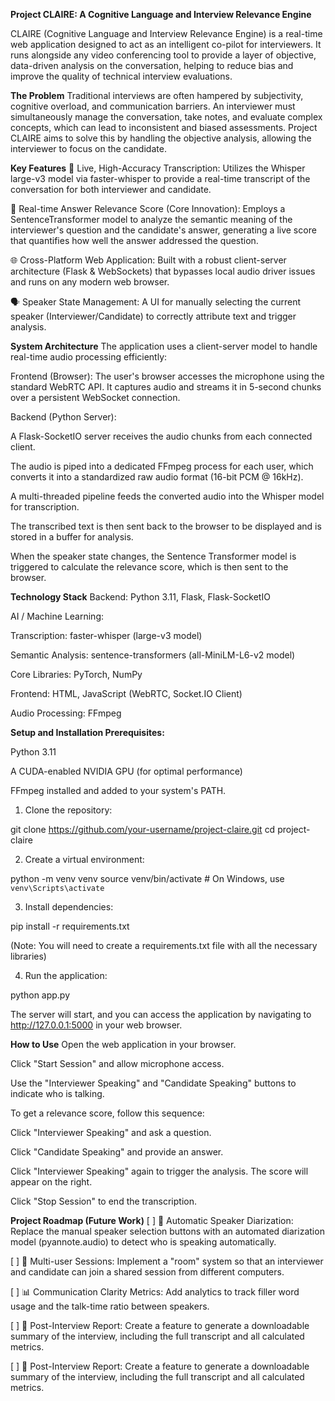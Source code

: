 **Project CLAIRE: A Cognitive Language and Interview Relevance Engine**

CLAIRE (Cognitive Language and Interview Relevance Engine) is a real-time web application designed to act as an intelligent co-pilot for interviewers. It runs alongside any video conferencing tool to provide a layer of objective, data-driven analysis on the conversation, helping to reduce bias and improve the quality of technical interview evaluations.

**The Problem**
Traditional interviews are often hampered by subjectivity, cognitive overload, and communication barriers. An interviewer must simultaneously manage the conversation, take notes, and evaluate complex concepts, which can lead to inconsistent and biased assessments. Project CLAIRE aims to solve this by handling the objective analysis, allowing the interviewer to focus on the candidate.

**Key Features**
🎤 Live, High-Accuracy Transcription: Utilizes the Whisper large-v3 model via faster-whisper to provide a real-time transcript of the conversation for both interviewer and candidate.

🧠 Real-time Answer Relevance Score (Core Innovation): Employs a SentenceTransformer model to analyze the semantic meaning of the interviewer's question and the candidate's answer, generating a live score that quantifies how well the answer addressed the question.

🌐 Cross-Platform Web Application: Built with a robust client-server architecture (Flask & WebSockets) that bypasses local audio driver issues and runs on any modern web browser.

🗣️ Speaker State Management: A UI for manually selecting the current speaker (Interviewer/Candidate) to correctly attribute text and trigger analysis.

**System Architecture**
The application uses a client-server model to handle real-time audio processing efficiently:

Frontend (Browser): The user's browser accesses the microphone using the standard WebRTC API. It captures audio and streams it in 5-second chunks over a persistent WebSocket connection.

Backend (Python Server):

A Flask-SocketIO server receives the audio chunks from each connected client.

The audio is piped into a dedicated FFmpeg process for each user, which converts it into a standardized raw audio format (16-bit PCM @ 16kHz).

A multi-threaded pipeline feeds the converted audio into the Whisper model for transcription.

The transcribed text is then sent back to the browser to be displayed and is stored in a buffer for analysis.

When the speaker state changes, the Sentence Transformer model is triggered to calculate the relevance score, which is then sent to the browser.

**Technology Stack**
Backend: Python 3.11, Flask, Flask-SocketIO

AI / Machine Learning:

Transcription: faster-whisper (large-v3 model)

Semantic Analysis: sentence-transformers (all-MiniLM-L6-v2 model)

Core Libraries: PyTorch, NumPy

Frontend: HTML, JavaScript (WebRTC, Socket.IO Client)

Audio Processing: FFmpeg

**Setup and Installation
Prerequisites:**

Python 3.11

A CUDA-enabled NVIDIA GPU (for optimal performance)

FFmpeg installed and added to your system's PATH.

1. Clone the repository:

git clone https://github.com/your-username/project-claire.git
cd project-claire


2. Create a virtual environment:

python -m venv venv
source venv/bin/activate  # On Windows, use `venv\Scripts\activate`


3. Install dependencies:

pip install -r requirements.txt


(Note: You will need to create a requirements.txt file with all the necessary libraries)

4. Run the application:

python app.py


The server will start, and you can access the application by navigating to http://127.0.0.1:5000 in your web browser.

**How to Use**
Open the web application in your browser.

Click "Start Session" and allow microphone access.

Use the "Interviewer Speaking" and "Candidate Speaking" buttons to indicate who is talking.

To get a relevance score, follow this sequence:

Click "Interviewer Speaking" and ask a question.

Click "Candidate Speaking" and provide an answer.

Click "Interviewer Speaking" again to trigger the analysis. The score will appear on the right.

Click "Stop Session" to end the transcription.

**Project Roadmap (Future Work)**
[ ] 🤖 Automatic Speaker Diarization: Replace the manual speaker selection buttons with an automated diarization model (pyannote.audio) to detect who is speaking automatically.

[ ] 👥 Multi-user Sessions: Implement a "room" system so that an interviewer and candidate can join a shared session from different computers.

[ ] 📊 Communication Clarity Metrics: Add analytics to track filler word usage and the talk-time ratio between speakers.

[ ] 📄 Post-Interview Report: Create a feature to generate a downloadable summary of the interview, including the full transcript and all calculated metrics.

[ ] 📄 Post-Interview Report: Create a feature to generate a downloadable summary of the interview, including the full transcript and all calculated metrics.

